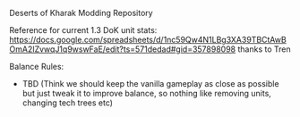 Deserts of Kharak Modding Repository

Reference for current 1.3 DoK unit stats: https://docs.google.com/spreadsheets/d/1nc59Qw4N1LBg3XA39TBCtAwBOmA2IZvwqJ1q9wswFaE/edit?ts=571dedad#gid=357898098 thanks to Tren

Balance Rules:
- TBD
(Think we should keep the vanilla gameplay as close as possible but just tweak it to improve balance, so nothing like removing units, changing tech trees etc)
